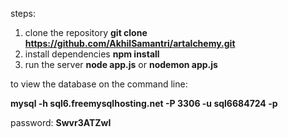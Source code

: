steps:
1. clone the repository
   **git clone https://github.com/AkhilSamantri/artalchemy.git**
2. install dependencies
   **npm install**
3. run the server
   **node app.js** or **nodemon app.js**


to view the database on the command line:

**mysql -h sql6.freemysqlhosting.net -P 3306 -u sql6684724 -p**




password: **Swvr3ATZwI**
